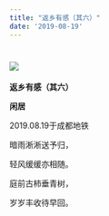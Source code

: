 ```yaml
---
title: "返乡有感（其六）"
date: '2019-08-19'
---
```

  #  ![](/images/heshui.jpg)
  
  **返乡有感（其六）**
  
  **闲居**
  
2019.08.19于成都地铁 

暗雨淅淅送予归， 

轻风缓缓亦相随。 

庭前古柿垂青树， 

岁岁丰收待早回。 
